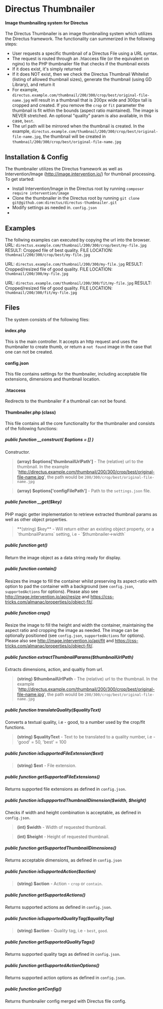 # Directus Thumbnailer 
#### Image thumbnailing system for Directus

The Directus Thumbnailer is an image thumbnailing system which utilizes the Directus framework.  The functionality can summerized in the following steps:
  - User requests a specific thumbnail of a Directus File using a URL syntax.
  - The request is routed through an .htaccess file (or the equivalent on nginx) to the PHP thumbnailer file that checks if the thumbnail exists
  - If it does exist, it's simply returned
  - If it does NOT exist, then we check the Directus Thumbnail Whitelist (listing of allowed thumbnail sizes), generate the thumbnail (using GD Library), and return it
  - For example, `directus.example.com/thumbnail/200/300/crop/best/original-file-name.jpg` will result in a thumbnail that is 200px wide and 300px tall is cropped and created. If you remove the `crop` or `fit` parameter the thumbnail is fit within the bounds (aspect ratio maintained). The image is NEVER stretched. An optional "quality" param is also available, in this case, `best`.
  - The url path will be mirrored when the thumbnail is created.  In the example, `directus.example.com/thumbnail/200/300/crop/best/original-file-name.jpg`, the thumbnail will be created in `thumbnail/200/300/crop/best/original-file-name.jpg`


## Installation & Config
The thumbnailer utilizes the Directus framework as well as Intervention/Image (http://image.intervention.io/) for thumbnail processing.  To get started:
- Install Intervention/Image in the Directus root by running  `composer require intervention/image` 
- Clone the thumbnailer in the Directus root by running `git clone git@github.com:directus/directus-thumbnailer.git`
- Modify settings as needed in. `config.json`
- 
## Examples
The follwing examples can executed by copying the url into the browser.
URL: `directus.example.com/thumbnail/200/300/crop/best/my-file.jpg`
RESULT: Cropped file of best quality.
FILE LOCATION: `thumbnail/200/300/crop/best/my-file.jpg`

URL: `directus.example.com/thumbnail/200/300/my-file.jpg`
RESULT: Cropped/resized file of good quality.
FILE LOCATION: `thumbnail/200/300/my-file.jpg`

URL: `directus.example.com/thumbnail/200/300/fit/my-file.jpg`
RESULT: Cropped/resized file of good quality.
FILE LOCATION: `thumbnail/200/300/fit/my-file.jpg`


## Files
The system consists of the following files:
#### index.php
This is the main controller.  It accepts an http request and uses the thumbnailer to create thumb, or return a `not found` image in the case that one can not be created.
#### config.json
This file contains settings for the thumbnailer, including acceptable file extensions, dimensions and thumbnail location.
#### .htaccess
Redirects to the thumbnailer if a thumbnail can not be found.  
#### Thumbnailer.php (class)
This file contains all the core functionality for the thumbnailer and consists of the following functions:
##### public function __construct( $options = [] )
Constructor.
>**(array) $options['thumbnailUrlPath']** - The (relative) url to the thumbnail. In the example 'http://directus.example.com/thumbnail/200/300/crop/best/original-file-name.jpg', the path would be `200/300/crop/best/original-file-name.jpg`

>**(array) $options['configFilePath']** - Path to the `settings.json` file.  
##### public function __get($key)
PHP magic getter implementation to retrieve extracted thumbnail params as well as other object properties.
>**(string) $key** - Will return either an existing object property, or a `thumbnailParams` setting, i.e - `$thumbnailer->width`   
##### public function get()
Return the image object as a data string ready for display.
##### public function contain()
Resizes the image to fill the container whilst preserving its aspect-ratio with option to pad the container with a background (see `config.json`, `supportedActions` for options).  Please also see http://image.intervention.io/api/resize and https://css-tricks.com/almanac/properties/o/object-fit/.
##### public function crop()
Resize the image to fill the height and width the container, maintaining the aspect ratio and cropping the image as needed.  The image can be optionally positioned (see `config.json`, `supportedActions` for options).  Please also see http://image.intervention.io/api/fit and https://css-tricks.com/almanac/properties/o/object-fit/.
##### public function extractThumbnailParams($thumbnailUrlPath)
Extracts dimensions, action, and qualtiy from url.
>**(string) $thumbnailUrlPath** - The (relative) url to the thumbnail. In the example 'http://directus.example.com/thumbnail/200/300/crop/best/original-file-name.jpg', the path would be `200/300/crop/best/original-file-name.jpg`
##### public function translateQuality($qualityText)
Converts a textual quality, i.e - good, to a number used by the crop/fit functions.
>**(string) $qualityText** - Text to be translated to a quality number, i.e - 'good' = 50, 'best' = 100
##### public function isSupportedFileExtension($ext)
>**(string) $ext** - File extension.
##### public function getSupportedFileExtensions()
Returns supported file extensions as defined in `config.json`.
##### public function isSuppportedThumbnailDimension($width, $height)
Checks if width and height combination is acceptable, as defined in `config.json`.
>**(int) $width** - Width of requested thumbnail.

>**(int) $height** - Height of requested thumbnail.
##### public function getSupportedThumbnailDimensions()
Returns acceptable dimensions, as defined in `config.json`
##### public function isSupportedAction($action)
>**(string) $action** - Action - `crop` or `contain`.
##### public function getSupportedActions()
Returns supported actions as defined in `config.json`.
##### public function isSupportedQualityTag($qualityTag)
>**(string) $action** - Quality tag, i.e - `best`, `good`.
##### public function getSupportedQualityTags()
Returns supported quality tags as defined in `config.json`.
##### public function getSupportedActionOptions()
Returns supported action options as defined in `config.json`.
##### public function getConfig()
Returns thumbnailer config merged with Directus file config.

